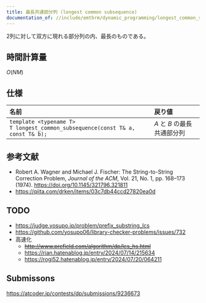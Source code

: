 ```yaml
---
title: 最長共通部分列 (longest common subsequence)
documentation_of: //include/emthrm/dynamic_programming/longest_common_subsequence.hpp
---
```


2列に対して双方に現れる部分列の内、最長のものである。


## 時間計算量

$O(NM)$


## 仕様

|名前|戻り値|
|:--|:--|
|`template <typename T>`<br>`T longest_common_subsequence(const T& a, const T& b);`|$A$ と $B$ の最長共通部分列|


## 参考文献

- Robert A. Wagner and Michael J. Fischer: The String-to-String Correction Problem, *Journal of the ACM*, Vol. 21, No. 1, pp. 168–173 (1974). https://doi.org/10.1145/321796.321811
- https://qiita.com/drken/items/03c7db44ccd27820ea0d


## TODO

- https://judge.yosupo.jp/problem/prefix_substring_lcs
- https://github.com/yosupo06/library-checker-problems/issues/732
- 高速化
  - ~~http://www.prefield.com/algorithm/dp/lcs_hs.html~~
  - https://rian.hatenablog.jp/entry/2024/07/14/215634
  - https://rogi52.hatenablog.jp/entry/2024/07/20/064211


## Submissons

https://atcoder.jp/contests/dp/submissions/9236673
